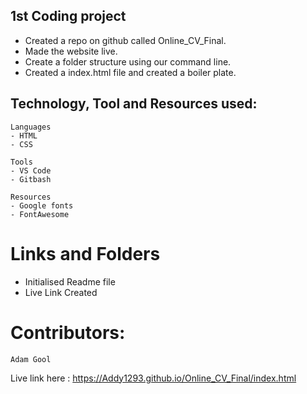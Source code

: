 
## 1st Coding project

- Created a repo on github called Online_CV_Final.
- Made the website live.
- Create a folder structure using our command line.
- Created a index.html file and created a boiler plate.

## Technology, Tool and Resources used:

```
Languages
- HTML
- CSS

```

```
Tools
- VS Code
- Gitbash

```

```
Resources
- Google fonts
- FontAwesome

````

# Links and Folders
- Initialised Readme file
- Live Link Created

# Contributors:
    Adam Gool

Live link here :
https://Addy1293.github.io/Online_CV_Final/index.html
